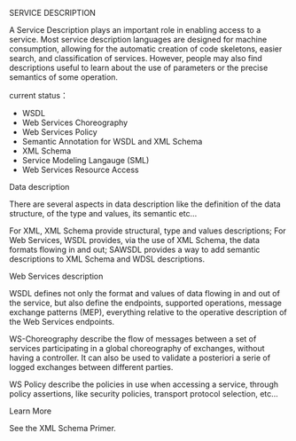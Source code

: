 SERVICE DESCRIPTION

A Service Description plays an important role in enabling access to a service. Most service description languages are designed for machine consumption, allowing for the automatic creation of code skeletons, easier search, and classification of services. However, people may also find descriptions useful to learn about the use of parameters or the precise semantics of some operation.

current status：
+ WSDL
+ Web Services Choreography
+ Web Services Policy
+ Semantic Annotation for WSDL and XML Schema
+ XML Schema
+ Service Modeling Langauge (SML)
+ Web Services Resource Access

Data description

There are several aspects in data description like the definition of the data structure, of the type and values, its semantic etc…

For XML, XML Schema provide structural, type and values descriptions; For Web Services, WSDL provides, via the use of XML Schema, the data formats flowing in and out; SAWSDL provides a way to add semantic descriptions to XML Schema and WDSL descriptions.

Web Services description

WSDL defines not only the format and values of data flowing in and out of the service, but also define the endpoints, supported operations, message exchange patterns (MEP), everything relative to the operative description of the Web Services endpoints.

WS-Choreography describe the flow of messages between a set of services participating in a global choreography of exchanges, without having a controller. It can also be used to validate a posteriori a serie of logged exchanges between different parties.

WS Policy describe the policies in use when accessing a service, through policy assertions, like security policies, transport protocol selection, etc…

Learn More

See the XML Schema Primer.
